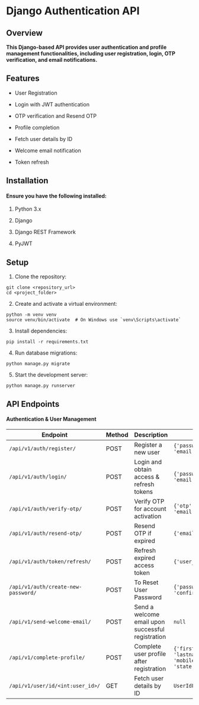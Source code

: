 # Django Authentication API

## Overview
**This Django-based API provides user authentication and profile management functionalities, including user registration, login, OTP verification, and email notifications.**

## Features

- User Registration

- Login with JWT authentication

- OTP verification and Resend OTP

- Profile completion

- Fetch user details by ID

- Welcome email notification

- Token refresh

## Installation
#### Ensure you have the following installed:

1. Python 3.x

2. Django

3. Django REST Framework

4. PyJWT

## Setup

1. Clone the repository:
```
git clone <repository_url>
cd <project_folder>
```
2. Create and activate a virtual environment:
```
python -m venv venv
source venv/bin/activate  # On Windows use `venv\Scripts\activate`
```
3. Install dependencies:
```
pip install -r requirements.txt
```
4. Run database migrations:
```
python manage.py migrate
```
5. Start the development server:
```
python manage.py runserver
```

## API Endpoints

#### Authentication & User Management
| Endpoint | Method | Description | Expected Data |
|----------|--------|-------------|--------------|
| `/api/v1/auth/register/` | POST | Register a new user | `{'password':'password', 'email':'username@aol.com'}` |
| `/api/v1/auth/login/` | POST | Login and obtain access & refresh tokens | `{'password':'password', 'email':'username@aol.com'}` |
| `/api/v1/auth/verify-otp/` | POST | Verify OTP for account activation | `{'otp':'42232', 'email':'username@aol.com'}` |
| `/api/v1/auth/resend-otp/` | POST | Resend OTP if expired | `{'email':'username@aol.com'}` |
| `/api/v1/auth/token/refresh/` | POST | Refresh expired access token | `{'user_id':'UserID'}` |
| `/api/v1/auth/create-new-password/` | POST | To Reset User Password | `{'password':'password', 'confirm_password':'password'}` |
| `/api/v1/send-welcome-email/` | POST | Send a welcome email upon successful registration | `null` |
| `/api/v1/complete-profile/` | POST | Complete user profile after registration | `{'firstname':'UserFName', 'lastname':'UserLname', 'mobile':'UserMobile', 'state':'UserState'}` |
| `/api/v1/user/id/<int:user_id>/` | GET | Fetch user details by ID | `UserIdParam` |
